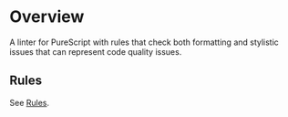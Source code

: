 # Overview

A linter for PureScript with rules that check both formatting and stylistic issues that can represent code quality issues.

## Rules

See [Rules](Rules.md).
